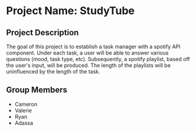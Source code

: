 # Project Name: StudyTube 
## Project Description
The goal of this project is to establish a task manager with a spotify API component. Under each task, a user will be able to answer various questions (mood, task type, etc). Subsequently, a spotify playlist, based off the user's input, will be produced. The length of the playlists will be uninfluenced by the length of the task.
## Group Members
- Cameron
- Valerie
- Ryan
- Adassa
